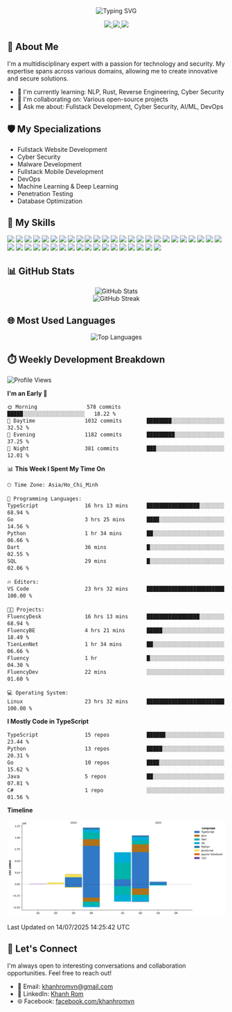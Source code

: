 <div align="center">
  <img src="https://readme-typing-svg.herokuapp.com?size=25&duration=2500&color=8C43EA&vCenter=true&width=450&height=40&lines=Hi+there+%F0%9F%91%8B%F0%9F%8F%BB;I'm+KhanhRomVN;Network+Security+%7C+Fullstack+Dev+%7C+AI%2FML" alt="Typing SVG" />
</div>

<p align="center">
  <a href="https://www.linkedin.com/in/khanh-romvn-247866221">
    <img src="https://img.shields.io/badge/-LinkedIn-0077B5?style=for-the-badge&logo=Linkedin&logoColor=white"/>
  </a>
  <a href="https://www.facebook.com/khanhromvn">
    <img src="https://img.shields.io/badge/-Facebook-1877F2?style=for-the-badge&logo=Facebook&logoColor=white"/>
  </a>
  <a href="mailto:khanhromvn@gmail.com">
    <img src="https://img.shields.io/badge/-Email-D14836?style=for-the-badge&logo=Gmail&logoColor=white"/>
  </a>
</p>

## 🚀 About Me

I'm a multidisciplinary expert with a passion for technology and security. My expertise spans across various domains, allowing me to create innovative and secure solutions.

- 🌱 I'm currently learning: NLP, Rust, Reverse Engineering, Cyber Security
- 👯 I'm collaborating on: Various open-source projects
- 💬 Ask me about: Fullstack Development, Cyber Security, AI/ML, DevOps

## 🛡️ My Specializations

- Fullstack Website Development
- Cyber Security
- Malware Development
- Fullstack Mobile Development
- DevOps
- Machine Learning & Deep Learning
- Penetration Testing
- Database Optimization

## 🌟 My Skills

![](https://img.shields.io/badge/-C++-00599C?style=flat-square&logo=c%2B%2B&logoColor=white)
![](https://img.shields.io/badge/-Assembly-6E4C13?style=flat-square&logo=assemblyscript&logoColor=white)
![](https://img.shields.io/badge/-Python-3776AB?style=flat-square&logo=Python&logoColor=white)
![](https://img.shields.io/badge/-TypeScript-3178C6?style=flat-square&logo=TypeScript&logoColor=white)
![](https://img.shields.io/badge/-Java-007396?style=flat-square&logo=java&logoColor=white)
![](https://img.shields.io/badge/-Linux-FCC624?style=flat-square&logo=linux&logoColor=black)
![](https://img.shields.io/badge/-PostgreSQL-336791?style=flat-square&logo=postgresql&logoColor=white)
![](https://img.shields.io/badge/-MongoDB-47A248?style=flat-square&logo=mongodb&logoColor=white)
![](https://img.shields.io/badge/-SQL%20Server-CC2927?style=flat-square&logo=microsoft-sql-server&logoColor=white)
![](https://img.shields.io/badge/-Redis-DC382D?style=flat-square&logo=redis&logoColor=white)
![](https://img.shields.io/badge/-Elasticsearch-005571?style=flat-square&logo=elasticsearch&logoColor=white)
![](https://img.shields.io/badge/-RabbitMQ-FF6600?style=flat-square&logo=rabbitmq&logoColor=white)
![](https://img.shields.io/badge/-Django-092E20?style=flat-square&logo=django&logoColor=white)
![](https://img.shields.io/badge/-Dart-0175C2?style=flat-square&logo=dart&logoColor=white)
![](https://img.shields.io/badge/-Go-00ADD8?style=flat-square&logo=go&logoColor=white)
![](https://img.shields.io/badge/-Rust-000000?style=flat-square&logo=rust&logoColor=white)
![](https://img.shields.io/badge/-Ruby-CC342D?style=flat-square&logo=ruby&logoColor=white)
![](https://img.shields.io/badge/-PowerShell-5391FE?style=flat-square&logo=powershell&logoColor=white)
![](https://img.shields.io/badge/-Docker-2496ED?style=flat-square&logo=docker&logoColor=white)
![](https://img.shields.io/badge/-GitHub-181717?style=flat-square&logo=github&logoColor=white)
![](https://img.shields.io/badge/-Jupyter-F37626?style=flat-square&logo=jupyter&logoColor=white)
![](https://img.shields.io/badge/-VS%20Code-007ACC?style=flat-square&logo=visual-studio-code&logoColor=white)
![](https://img.shields.io/badge/-AWS-232F3E?style=flat-square&logo=amazon-aws&logoColor=white)
![](https://img.shields.io/badge/-Azure-0089D6?style=flat-square&logo=microsoft-azure&logoColor=white)
![](https://img.shields.io/badge/-GCP-4285F4?style=flat-square&logo=google-cloud&logoColor=white)
![](https://img.shields.io/badge/-Kubernetes-326CE5?style=flat-square&logo=kubernetes&logoColor=white)
![](https://img.shields.io/badge/-Jenkins-D24939?style=flat-square&logo=jenkins&logoColor=white)
![](https://img.shields.io/badge/-Terraform-7B42BC?style=flat-square&logo=terraform&logoColor=white)
![](https://img.shields.io/badge/-Ansible-EE0000?style=flat-square&logo=ansible&logoColor=white)
![](https://img.shields.io/badge/-GitLab_CI-FCA121?style=flat-square&logo=gitlab&logoColor=white)
![](https://img.shields.io/badge/-Kali_Linux-557C94?style=flat-square&logo=kali-linux&logoColor=white)
![](https://img.shields.io/badge/-Wireshark-1679A7?style=flat-square&logo=wireshark&logoColor=white)
![](https://img.shields.io/badge/-Metasploit-2A2A2A?style=flat-square&logo=metasploit&logoColor=white)
![](https://img.shields.io/badge/-Nmap-0E83CD?style=flat-square&logo=nmap&logoColor=white)
![](https://img.shields.io/badge/-Burp_Suite-FF6633?style=flat-square&logo=burp-suite&logoColor=white)
![](https://img.shields.io/badge/-TensorFlow-FF6F00?style=flat-square&logo=tensorflow&logoColor=white)
![](https://img.shields.io/badge/-PyTorch-EE4C2C?style=flat-square&logo=pytorch&logoColor=white)
![](https://img.shields.io/badge/-Keras-D00000?style=flat-square&logo=keras&logoColor=white)
![](https://img.shields.io/badge/-scikit_learn-F7931E?style=flat-square&logo=scikit-learn&logoColor=white)
![](https://img.shields.io/badge/-OpenCV-5C3EE8?style=flat-square&logo=opencv&logoColor=white)
![](https://img.shields.io/badge/-Pandas-150458?style=flat-square&logo=pandas&logoColor=white)
![](https://img.shields.io/badge/-NumPy-013243?style=flat-square&logo=numpy&logoColor=white)
![](https://img.shields.io/badge/-Hugging_Face-FFD21E?style=flat-square&logo=huggingface&logoColor=black)

## 📊 GitHub Stats

<div align="center">
  <img src="https://github-readme-stats.vercel.app/api?username=KhanhRomVN&count_private=true&show_icons=true&theme=radical" alt="GitHub Stats" />
</div>

<div align="center">
  <img src="https://github-readme-streak-stats.herokuapp.com/?user=KhanhRomVN&theme=radical" alt="GitHub Streak" />
</div>

## 🌐 Most Used Languages

<div align="center">
  <img src="https://github-readme-stats.vercel.app/api/top-langs/?username=KhanhRomVN&layout=compact&theme=radical" alt="Top Languages" />
</div>

## ⏱️ Weekly Development Breakdown

<!--START_SECTION:waka-->
![Profile Views](http://img.shields.io/badge/Profile%20Views-1-blue)

**I'm an Early 🐤** 

```text
🌞 Morning                578 commits         █████░░░░░░░░░░░░░░░░░░░░   18.22 % 
🌆 Daytime                1032 commits        ████████░░░░░░░░░░░░░░░░░   32.52 % 
🌃 Evening                1182 commits        █████████░░░░░░░░░░░░░░░░   37.25 % 
🌙 Night                  381 commits         ███░░░░░░░░░░░░░░░░░░░░░░   12.01 % 
```


📊 **This Week I Spent My Time On** 

```text
🕑︎ Time Zone: Asia/Ho_Chi_Minh

💬 Programming Languages: 
TypeScript               16 hrs 13 mins      █████████████████░░░░░░░░   68.94 % 
Go                       3 hrs 25 mins       ████░░░░░░░░░░░░░░░░░░░░░   14.56 % 
Python                   1 hr 34 mins        ██░░░░░░░░░░░░░░░░░░░░░░░   06.66 % 
Dart                     36 mins             █░░░░░░░░░░░░░░░░░░░░░░░░   02.55 % 
SQL                      29 mins             █░░░░░░░░░░░░░░░░░░░░░░░░   02.06 % 

🔥 Editors: 
VS Code                  23 hrs 32 mins      █████████████████████████   100.00 % 

🐱‍💻 Projects: 
FluencyDesk              16 hrs 13 mins      █████████████████░░░░░░░░   68.94 % 
FluencyBE                4 hrs 21 mins       █████░░░░░░░░░░░░░░░░░░░░   18.49 % 
TienLenNet               1 hr 34 mins        ██░░░░░░░░░░░░░░░░░░░░░░░   06.66 % 
Fluency                  1 hr                █░░░░░░░░░░░░░░░░░░░░░░░░   04.30 % 
FluencyDev               22 mins             ░░░░░░░░░░░░░░░░░░░░░░░░░   01.60 % 

💻 Operating System: 
Linux                    23 hrs 32 mins      █████████████████████████   100.00 % 
```

**I Mostly Code in TypeScript** 

```text
TypeScript               15 repos            ██████░░░░░░░░░░░░░░░░░░░   23.44 % 
Python                   13 repos            █████░░░░░░░░░░░░░░░░░░░░   20.31 % 
Go                       10 repos            ████░░░░░░░░░░░░░░░░░░░░░   15.62 % 
Java                     5 repos             ██░░░░░░░░░░░░░░░░░░░░░░░   07.81 % 
C#                       1 repo              ░░░░░░░░░░░░░░░░░░░░░░░░░   01.56 % 
```



**Timeline**

![Lines of Code chart](https://raw.githubusercontent.com/KhanhRomVN/KhanhRomVN/main/assets/bar_graph.png)


 Last Updated on 14/07/2025 14:25:42 UTC
<!--END_SECTION:waka-->

## 🤝 Let's Connect

I'm always open to interesting conversations and collaboration opportunities. Feel free to reach out!

- 📧 Email: khanhromvn@gmail.com
- 💼 LinkedIn: [Khanh Rom](https://www.linkedin.com/in/khanh-romvn-247866221)
- 🌐 Facebook: [facebook.com/khanhromvn](https://www.facebook.com/khanhromvn)

